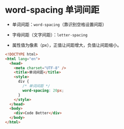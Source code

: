 # word-spacing 单词间距

- 单词间距：`word-spacing`（靠识别空格设置间距）

- 字母间距（文字间距）：`letter-spacing`

- 属性值为像素（px），正值让间距增大，负值让间距缩小。

```html
<!DOCTYPE html>
<html lang="en">
  <head>
    <meta charset="UTF-8" />
    <title>单词间距</title>
    <style>
      div {
        /* 单词间距 */
        word-spacing: 20px;
      }
    </style>
  </head>
  <body>
    <div>Code Better</div>
  </body>
</html>
```
